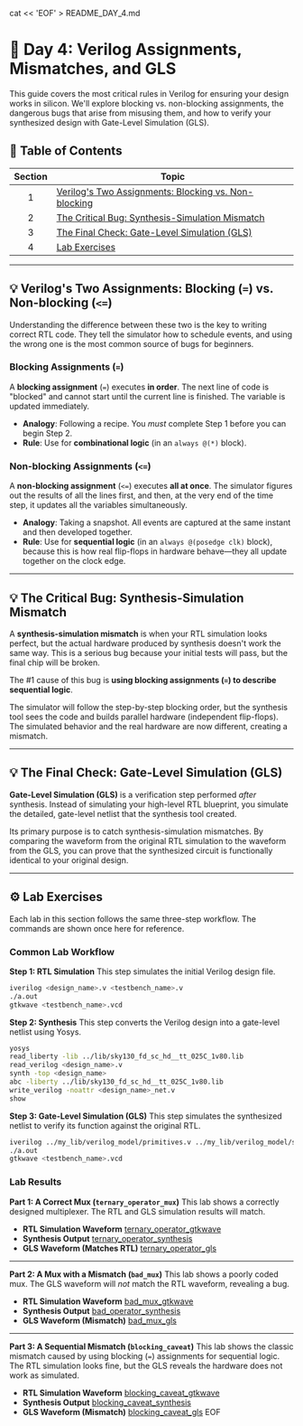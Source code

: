 cat << 'EOF' > README_DAY_4.md
# 📘 Day 4: Verilog Assignments, Mismatches, and GLS

This guide covers the most critical rules in Verilog for ensuring your design works in silicon. We'll explore blocking vs. non-blocking assignments, the dangerous bugs that arise from misusing them, and how to verify your synthesized design with Gate-Level Simulation (GLS).

## 📜 Table of Contents

| Section | Topic                                                                        |
|:-------:|------------------------------------------------------------------------------|
|    1    | [Verilog's Two Assignments: Blocking vs. Non-blocking](#-verilogs-two-assignments-blocking--vs-non-blocking-) |
|    2    | [The Critical Bug: Synthesis-Simulation Mismatch](#-the-critical-bug-synthesis-simulation-mismatch) |
|    3    | [The Final Check: Gate-Level Simulation (GLS)](#-the-final-check-gate-level-simulation-gls) |
|    4    | [Lab Exercises](#-lab-exercises)                                             |

---
## 💡 Verilog's Two Assignments: Blocking (`=`) vs. Non-blocking (`<=`)
Understanding the difference between these two is the key to writing correct RTL code. They tell the simulator how to schedule events, and using the wrong one is the most common source of bugs for beginners.

### Blocking Assignments (`=`)
A **blocking assignment** (`=`) executes **in order**. The next line of code is "blocked" and cannot start until the current line is finished. The variable is updated immediately.
* **Analogy**: Following a recipe. You *must* complete Step 1 before you can begin Step 2.
* **Rule**: Use for **combinational logic** (in an `always @(*)` block).

### Non-blocking Assignments (`<=`)
A **non-blocking assignment** (`<=`) executes **all at once**. The simulator figures out the results of all the lines first, and then, at the very end of the time step, it updates all the variables simultaneously.
* **Analogy**: Taking a snapshot. All events are captured at the same instant and then developed together.
* **Rule**: Use for **sequential logic** (in an `always @(posedge clk)` block), because this is how real flip-flops in hardware behave—they all update together on the clock edge.

---
## 💡 The Critical Bug: Synthesis-Simulation Mismatch
A **synthesis-simulation mismatch** is when your RTL simulation looks perfect, but the actual hardware produced by synthesis doesn't work the same way. This is a serious bug because your initial tests will pass, but the final chip will be broken.

The #1 cause of this bug is **using blocking assignments (`=`) to describe sequential logic**.

The simulator will follow the step-by-step blocking order, but the synthesis tool sees the code and builds parallel hardware (independent flip-flops). The simulated behavior and the real hardware are now different, creating a mismatch.

---
## 💡 The Final Check: Gate-Level Simulation (GLS)
**Gate-Level Simulation (GLS)** is a verification step performed *after* synthesis. Instead of simulating your high-level RTL blueprint, you simulate the detailed, gate-level netlist that the synthesis tool created.

Its primary purpose is to catch synthesis-simulation mismatches. By comparing the waveform from the original RTL simulation to the waveform from the GLS, you can prove that the synthesized circuit is functionally identical to your original design.

---
## ⚙️ Lab Exercises
Each lab in this section follows the same three-step workflow. The commands are shown once here for reference.

### Common Lab Workflow

**Step 1: RTL Simulation**
This step simulates the initial Verilog design file.

```bash
iverilog <design_name>.v <testbench_name>.v
./a.out
gtkwave <testbench_name>.vcd
```

**Step 2: Synthesis**
This step converts the Verilog design into a gate-level netlist using Yosys.

```bash
yosys
read_liberty -lib ../lib/sky130_fd_sc_hd__tt_025C_1v80.lib 
read_verilog <design_name>.v
synth -top <design_name>
abc -liberty ../lib/sky130_fd_sc_hd__tt_025C_1v80.lib 
write_verilog -noattr <design_name>_net.v
show
```

**Step 3: Gate-Level Simulation (GLS)**
This step simulates the synthesized netlist to verify its function against the original RTL.

```bash
iverilog ../my_lib/verilog_model/primitives.v ../my_lib/verilog_model/sky130_fd_sc_hd.v <design_name>_net.v <testbench_name>.v
./a.out
gtkwave <testbench_name>.vcd
```

### Lab Results

**Part 1: A Correct Mux (`ternary_operator_mux`)**
This lab shows a correctly designed multiplexer. The RTL and GLS simulation results will match.
* **RTL Simulation Waveform**
    [ternary_operator_gtkwave](output_snapshots/ternary_operator_gtkwave.png)
* **Synthesis Output**
    [ternary_operator_synthesis](output_snapshots/ternary_operator_synthesis.png)
* **GLS Waveform (Matches RTL)**
    [ternary_operator_gls](output_snapshots/ternary_operator_gls.png)

***

**Part 2: A Mux with a Mismatch (`bad_mux`)**
This lab shows a poorly coded mux. The GLS waveform will *not* match the RTL waveform, revealing a bug.
* **RTL Simulation Waveform**
    [bad_mux_gtkwave](output_snapshots/bad_mux_gtkwave.png)
* **Synthesis Output**
    [bad_operator_synthesis](output_snapshots/bad_mux_synthesis.png)
* **GLS Waveform (Mismatch)**
    [bad_mux_gls](output_snapshots/bad_mux_gls.png)

***

**Part 3: A Sequential Mismatch (`blocking_caveat`)**
This lab shows the classic mismatch caused by using blocking (`=`) assignments for sequential logic. The RTL simulation looks fine, but the GLS reveals the hardware does not work as simulated.
* **RTL Simulation Waveform**
    [blocking_caveat_gtkwave](output_snapshots/blocking_caveat_gtkwave.png)
* **Synthesis Output**
    [blocking_caveat_synthesis](output_snapshots/blocking_caveat_synthesis.png)
* **GLS Waveform (Mismatch)**
    [blocking_caveat_gls](output_snapshots/blocking_caveat_gls.png)
EOF